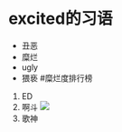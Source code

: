 # excited的习语
- 丑恶
- 糜烂
- ugly
- 猥亵
#糜烂度排行榜
1. ED
2. 啊斗
![](http://yaohuo.me/album/upload/1000/2016/10/04/7120_0041530.jpg)
3. 歌神
